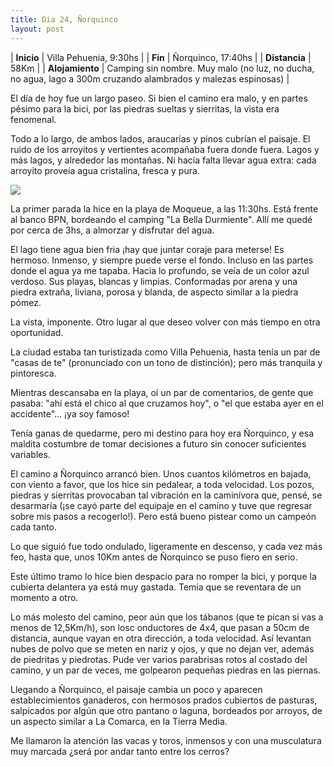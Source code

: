```yaml
---
title: Dia 24, Ñorquinco
layout: post
---
```


| **Inicio**             | Villa Pehuenia, 9:30hs |
| **Fin**                 | Ñorquinco, 17:40hs |
| **Distancia**       | 58Km |
| **Alojamiento**    | Camping sin nombre. Muy malo (no luz, no ducha, no agua, lago a 300m cruzando alambrados y malezas espinosas) |

El día de hoy fue un largo paseo. Si bien el camino era malo, y en partes pésimo para la bici, por las piedras sueltas y sierritas, la vista era fenomenal.

Todo a lo largo, de ambos lados, araucarias y pinos cubrían el paisaje. El ruido de los arroyitos y vertientes acompañaba fuera donde fuera. Lagos y más lagos, y alrededor las montañas. Ni hacía falta llevar agua extra: cada arroyito proveía agua cristalina, fresca y pura.

[![](https://cloud.githubusercontent.com/assets/1107605/6126904/dc4fd8e2-b103-11e4-86fd-f75073d56a82.JPG)](https://cloud.githubusercontent.com/assets/1107605/6126889/b6c985c8-b103-11e4-9223-533e9941077a.JPG)

La primer parada la hice en la playa de Moqueue, a las 11:30hs. Está frente al banco BPN, bordeando el camping "La Bella Durmiente". Allí me quedé por cerca de 3hs, a almorzar y disfrutar del agua.

El lago tiene agua bien fria ¡hay que juntar coraje para meterse! Es hermoso. Inmenso, y siempre puede verse el fondo. Incluso en las partes donde el agua ya me tapaba. Hacia lo profundo, se veía de un color azul verdoso. Sus playas, blancas y limpias. Conformadas por arena y una piedra extraña, liviana, porosa y blanda, de aspecto similar a la piedra pómez.

La vista, imponente. Otro lugar al que deseo volver con más tiempo en otra oportunidad.

La ciudad estaba tan turistizada como Villa Pehuenia, hasta tenía un par de "casas de te" (pronunciado con un tono de distinción); pero más tranquila y pintoresca.

Mientras descansaba en la playa, oí un par de comentarios, de gente que pasaba: "ahí está el chico al que cruzamos hoy", o "el que estaba ayer en el accidente"... ¡ya soy famoso!

Tenía ganas de quedarme, pero mi destino para hoy era Ñorquinco, y esa maldita costumbre de tomar decisiones a futuro sin conocer suficientes variables.

El camino a Ñorquinco arrancó bien. Unos cuantos kilómetros en bajada, con viento a favor, que los hice sin pedalear, a toda velocidad. Los pozos, piedras y sierritas provocaban tal vibración en la caminívora que, pensé, se desarmaría (¡se cayó parte del equipaje en el camino y tuve que regresar sobre mis pasos a recogerlo!). Pero está bueno pistear como un campeón cada tanto.

Lo que siguió fue todo ondulado, ligeramente en descenso, y cada vez más feo, hasta que, unos 10Km antes de Ñorquinco se puso fiero en serio.

Este último tramo lo hice bien despacio para no romper la bici, y porque la cubierta delantera ya está muy gastada. Temía que se reventara de un momento a otro.

Lo más molesto del camino, peor aún que los tábanos (que te pican si vas a menos de 12,5Km/h), son losc onductores de 4x4, que pasan a 50cm de distancia, aunque vayan en otra dirección, a toda velocidad. Así levantan nubes de polvo que se meten en nariz y ojos, y que no dejan ver, además de piedritas y piedrotas. Pude ver varios parabrisas rotos al costado del camino, y un par de veces, me golpearon pequeñas piedras en las piernas.

Llegando a Ñorquinco, el paisaje cambia un poco y aparecen establecimientos ganaderos, con hermosos prados cubiertos de pasturas, salpicados por algún que otro pantano o laguna, bordeados por arroyos, de un aspecto similar a La Comarca, en la Tierra Media.

Me llamaron la atención las vacas y toros, inmensos y con una musculatura muy marcada ¿será por andar tanto entre los cerros?
